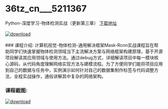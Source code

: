 # 36tz_cn___5211367
Python-深度学习-物体检测实战（更新第三章）
[下载地址](http://www.36tz.cn/article/5211367 "下载地址")
<br/></br>[![download](http://36tz.cn/muke_img/2020_03_1-137.png "下载地址")](http://www.36tz.cn/article/5211367 "下载地址")
<br/></br>### 课程介绍:
计算机视觉-物体检测-通用解决框架Mask-Rcnn实战课程旨在帮助同学们快速掌握物体检测领域当下主流解决方案与网络框架构建原理，基于开源项目解读其应用领域与使用方法。通过debug方式，详细解读项目中每一模块核心源码，从代码角度理解网络实现方法与建模流程。为了方便同学们能将项目应用到自己的数据与任务中，实例演示如何针对自己的数据集制作标签与代码调整方法，全程实战操作，通俗讲解其中复杂的网络架构。

### 课程截图:
[![download](http://36tz.cn/muke_img/2020_03_1-155.png "下载地址")](http://www.36tz.cn/article/5211367 "下载地址")

